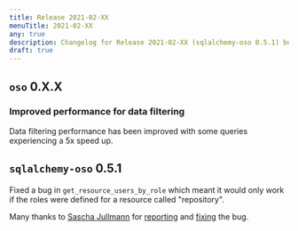 ```yaml
---
title: Release 2021-02-XX
menuTitle: 2021-02-XX
any: true
description: Changelog for Release 2021-02-XX (sqlalchemy-oso 0.5.1) bug fixes.
draft: true
---
```


## `oso` 0.X.X

### Improved performance for data filtering

Data filtering performance has been improved with some queries
experiencing a 5x speed up.

## `sqlalchemy-oso` 0.5.1

Fixed a bug in `get_resource_users_by_role` which meant it would only work
if the roles were defined for a resource called "repository".

Many thanks to [Sascha Jullmann](https://github.com/saschajullmann) for
[reporting](https://github.com/osohq/oso/issues/740) and
[fixing](https://github.com/osohq/oso/pull/745) the bug.

